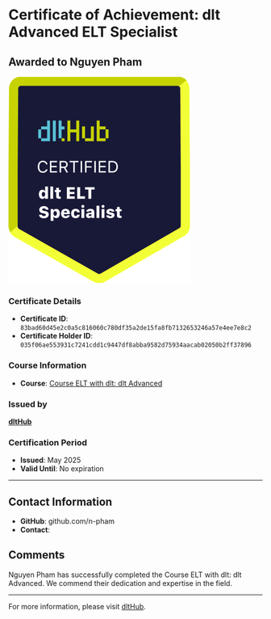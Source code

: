 
# Certificate of Achievement: dlt Advanced ELT Specialist

## Awarded to **Nguyen Pham**

![Course Image](../badges/dlt_ELT_specialist.png)

### Certificate Details
- **Certificate ID**: `83bad60d45e2c0a5c816060c780df35a2de15fa8fb7132653246a57e4ee7e8c2`
- **Certificate Holder ID**: `035f06ae553931c7241cdd1c9447df8abba9582d75934aacab02050b2ff37896`

### Course Information
- **Course**: [Course ELT with dlt: dlt Advanced](https://github.com/dlt-hub/dlthub-education/tree/main/courses/dlt_advanced_2025)

### Issued by
[**dltHub**](https://dlthub.com/) 

### Certification Period
- **Issued**: May 2025
- **Valid Until**: No expiration

---

## Contact Information
- **GitHub**: github.com/n-pham
- **Contact**: 

## Comments
Nguyen Pham has successfully completed the Course ELT with dlt: dlt Advanced. We commend their dedication and expertise in the field.

---

For more information, please visit [dltHub](https://dlthub.com/).
    